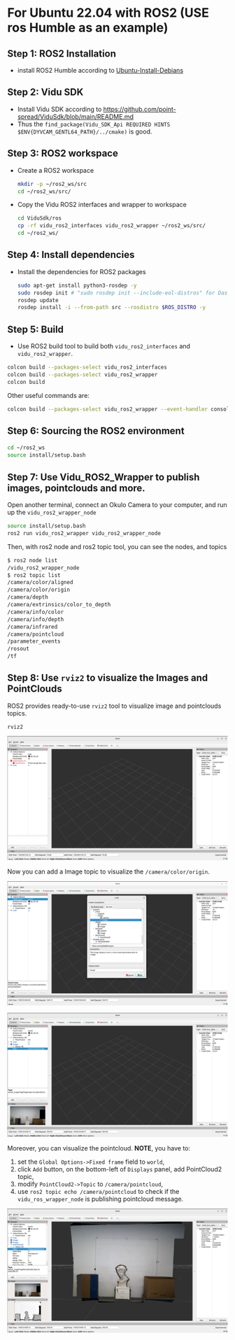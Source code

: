 # For Ubuntu 22.04 with ROS2 (USE ros Humble as an example)

## Step 1: ROS2 Installation

* install ROS2 Humble according to [Ubuntu-Install-Debians](https://docs.ros.org/en/humble/Installation/Ubuntu-Install-Debians.html)

## Step 2: Vidu SDK

* Install Vidu SDK according  to  https://github.com/point-spread/ViduSdk/blob/main/README.md
* Thus the `find_package(Vidu_SDK_Api REQUIRED HINTS $ENV{DYVCAM_GENTL64_PATH}/../cmake)` is good.

## Step 3: ROS2 workspace

* Create a ROS2 workspace
  ```bash
  mkdir -p ~/ros2_ws/src
  cd ~/ros2_ws/src/
  ```
* Copy the Vidu ROS2 interfaces and wrapper to workspace
  ```bash
  cd ViduSdk/ros
  cp -rf vidu_ros2_interfaces vidu_ros2_wrapper ~/ros2_ws/src/
  cd ~/ros2_ws/
  ```

## Step 4: Install dependencies

* Install the dependencies for ROS2 packages
  ```bash
  sudo apt-get install python3-rosdep -y
  sudo rosdep init # "sudo rosdep init --include-eol-distros" for Dashing
  rosdep update
  rosdep install -i --from-path src --rosdistro $ROS_DISTRO -y
  ```

## Step 5: Build

* Use ROS2 build tool to build both `vidu_ros2_interfaces` and `vidu_ros2_wrapper`.

```bash
colcon build --packages-select vidu_ros2_interfaces
colcon build --packages-select vidu_ros2_wrapper
colcon build
```

Other useful commands are:

```bash
colcon build --packages-select vidu_ros2_wrapper --event-handler console_direct+
```

## Step 6: Sourcing the ROS2  environment

```bash
cd ~/ros2_ws
source install/setup.bash
```

## Step 7: Use Vidu_ROS2_Wrapper to publish images, pointclouds and more.
Open another terminal, connect an Okulo Camera to your computer, and run up the `vidu_ros2_wrapper_node`

```bash
source install/setup.bash
ros2 run vidu_ros2_wrapper vidu_ros2_wrapper_node
```

Then, with ros2 node and ros2 topic tool, you can see the nodes, and topics

```bash
$ ros2 node list
/vidu_ros2_wrapper_node
$ ros2 topic list
/camera/color/aligned
/camera/color/origin
/camera/depth
/camera/extrinsics/color_to_depth
/camera/info/color
/camera/info/depth
/camera/infrared
/camera/pointcloud
/parameter_events
/rosout
/tf
```


## Step 8: Use `rviz2` to visualize the Images and PointClouds
ROS2 provides ready-to-use `rviz2` tool to visualize image and pointclouds topics.
```
rviz2
```

![rviz tool](figs/rviz2_startup.png "RVIZ")

Now you can add a Image topic to visualize the `/camera/color/origin`.

![rviz tool](figs/rviz2_add_camera_origin_image.png "add topic /camera/color/origin")

![rviz tool](figs/rviz2_camera_origin_image.png "visualize /camera/color/origin")

Moreover, you can visualize the pointcloud. **NOTE**, you have to:
1) set the `Global Options->Fixed frame` field to `world`, 
2) click `Add` button, on the bottom-left of `Displays` panel, add PointCloud2 topic,
3) modify `PointCloud2->Topic` to `/camera/pointcloud`,
4) use `ros2 topic echo /camera/pointcloud` to check if the `vidu_ros_wrapper_node` is publishing pointcloud message.

![rviz tool](figs/rviz2_pointcloud2.png "visualize /camera/pointcloud")

